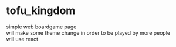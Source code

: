 # tofu_kingdom
simple web boardgame page <br>
will make some theme change in order to be played by more people<br>
will use react
